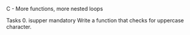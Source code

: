 C - More functions, more nested loops

Tasks
0. isupper
mandatory
Write a function that checks for uppercase character.
